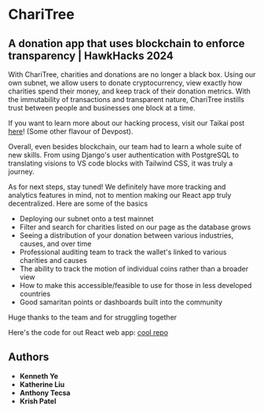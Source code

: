 # ChariTree

## A donation app that uses blockchain to enforce transparency | HawkHacks 2024

With ChariTree, charities and donations are no longer a black box. Using our own subnet, we allow users to donate cryptocurrency, view exactly how charities spend their money, and keep track of their donation metrics. With the immutability of transactions and transparent nature, ChariTree instills trust between people and businesses one block at a time.

If you want to learn more about our hacking process, visit our Taikai post [here](https://taikai.network/hackbox/hackathons/hawkhacks/projects/clwczrfbv0cl1yg01mgmvj45m/idea)! (Some other flavour of Devpost).

Overall, even besides blockchain, our team had to learn a whole suite of new skills. From using Django's user authentication with PostgreSQL to translating visions to VS code blocks with Tailwind CSS, it was truly a journey.

As for next steps, stay tuned! We definitely have more tracking and analytics features in mind, not to mention making our React app truly decentralized. Here are some of the basics
- Deploying our subnet onto a test mainnet
- Filter and search for charities listed on our page as the database grows
- Seeing a distribution of your donation between various industries, causes, and over time
- Professional auditing team to track the wallet's linked to various charities and causes
- The ability to track the motion of individual coins rather than a broader view
- How to make this accessible/feasible to use for those in less developed countries
- Good samaritan points or dashboards built into the community

Huge thanks to the team and for struggling together

Here's the code for out React web app: [cool repo](https://github.com/anthonytecsa/Charitree)

## Authors
  - **Kenneth Ye**
  - **Katherine Liu**
  - **Anthony Tecsa**
  - **Krish Patel**

